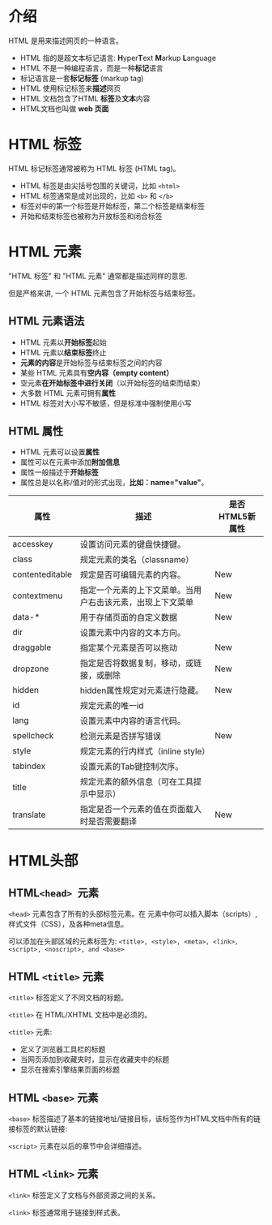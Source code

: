 # 介绍

HTML 是用来描述网页的一种语言。

- HTML 指的是超文本标记语言: **H**yper**T**ext **M**arkup **L**anguage
- HTML 不是一种编程语言，而是一种**标记**语言
- 标记语言是一套**标记标签** (markup tag)
- HTML 使用标记标签来**描述**网页
- HTML 文档包含了HTML **标签**及**文本**内容
- HTML文档也叫做 **web 页面**

# HTML 标签

HTML 标记标签通常被称为 HTML 标签 (HTML tag)。

- HTML 标签是由尖括号包围的关键词，比如 `<html>`
- HTML 标签通常是成对出现的，比如 `<b>` 和 `</b>`
- 标签对中的第一个标签是开始标签，第二个标签是结束标签
- 开始和结束标签也被称为开放标签和闭合标签

# HTML 元素

"HTML 标签" 和 "HTML 元素" 通常都是描述同样的意思.

但是严格来讲, 一个 HTML 元素包含了开始标签与结束标签。

## HTML 元素语法

- HTML 元素以**开始标签**起始
- HTML 元素以**结束标签**终止
- **元素的内容**是开始标签与结束标签之间的内容
- 某些 HTML 元素具有**空内容（empty content）**
- 空元素**在开始标签中进行关闭**（以开始标签的结束而结束）
- 大多数 HTML 元素可拥有**属性**
- HTML 标签对大小写不敏感，但是标准中强制使用小写

## HTML 属性

- HTML 元素可以设置**属性**
- 属性可以在元素中添加**附加信息**
- 属性一般描述于**开始标签**
- 属性总是以名称/值对的形式出现，**比如：name="value"**。

| 属性            | 描述                                                       | 是否HTML5新属性 |
| --------------- | ---------------------------------------------------------- | --------------- |
| accesskey       | 设置访问元素的键盘快捷键。                                 |                 |
| class           | 规定元素的类名（classname）                                |                 |
| contenteditable | 规定是否可编辑元素的内容。                                 | New             |
| contextmenu     | 指定一个元素的上下文菜单。当用户右击该元素，出现上下文菜单 | New             |
| data-*          | 用于存储页面的自定义数据                                   | New             |
| dir             | 设置元素中内容的文本方向。                                 |                 |
| draggable       | 指定某个元素是否可以拖动                                   | New             |
| dropzone        | 指定是否将数据复制，移动，或链接，或删除                   | New             |
| hidden          | hidden属性规定对元素进行隐藏。                             | New             |
| id              | 规定元素的唯一id                                           |                 |
| lang            | 设置元素中内容的语言代码。                                 |                 |
| spellcheck      | 检测元素是否拼写错误                                       | New             |
| style           | 规定元素的行内样式（inline style）                         |                 |
| tabindex        | 设置元素的Tab键控制次序。                                  |                 |
| title           | 规定元素的额外信息（可在工具提示中显示）                   |                 |
| translate       | 指定是否一个元素的值在页面载入时是否需要翻译               | New             |

# HTML头部

## HTML`<head> `元素

`<head>` 元素包含了所有的头部标签元素。在 <head>元素中你可以插入脚本（scripts）, 样式文件（CSS），及各种meta信息。

可以添加在头部区域的元素标签为: `<title>, <style>, <meta>, <link>, <script>, <noscript>, and <base>`

## HTML `<title>` 元素

`<title>` 标签定义了不同文档的标题。

`<title>` 在 HTML/XHTML 文档中是必须的。

`<title>` 元素:

- 定义了浏览器工具栏的标题
- 当网页添加到收藏夹时，显示在收藏夹中的标题
- 显示在搜索引擎结果页面的标题

## HTML `<base>` 元素

`<base>` 标签描述了基本的链接地址/链接目标，该标签作为HTML文档中所有的链接标签的默认链接:

`<script>` 元素在以后的章节中会详细描述。

## HTML `<link>` 元素

`<link>` 标签定义了文档与外部资源之间的关系。

`<link>` 标签通常用于链接到样式表。